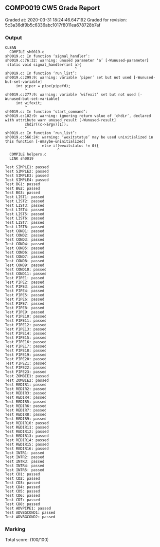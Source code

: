 ## COMP0019 CW5 Grade Report
Graded at: 2020-03-31 18:24:46.647192
Graded for revision:  5c3a36df9b5c6336abc1017f8011ea678728b7af

### Output


    CLEAN 
      COMPILE sh0019.c
    sh0019.c: In function ‘signal_handler’:
    sh0019.c:76:32: warning: unused parameter ‘a’ [-Wunused-parameter]
     static void signal_handler(int a){
                                    ^
    sh0019.c: In function ‘run_list’:
    sh0019.c:299:9: warning: variable ‘piper’ set but not used [-Wunused-but-set-variable]
         int piper = pipe(pipefd);
             ^
    sh0019.c:277:9: warning: variable ‘wifexit’ set but not used [-Wunused-but-set-variable]
         int wifexit;
             ^
    sh0019.c: In function ‘start_command’:
    sh0019.c:102:9: warning: ignoring return value of ‘chdir’, declared with attribute warn_unused_result [-Wunused-result]
             chdir((c->argv)[1]);
             ^
    sh0019.c: In function ‘run_list’:
    sh0019.c:566:24: warning: ‘wexitstatus’ may be used uninitialized in this function [-Wmaybe-uninitialized]
                     else if(wexitstatus != 0){
                            ^
      COMPILE helpers.c
      LINK sh0019 
    
    Test SIMPLE1: passed
    Test SIMPLE2: passed
    Test SIMPLE3: passed
    Test SIMPLE4: passed
    Test BG1: passed
    Test BG2: passed
    Test BG3: passed
    Test LIST1: passed
    Test LIST2: passed
    Test LIST3: passed
    Test LIST4: passed
    Test LIST5: passed
    Test LIST6: passed
    Test LIST7: passed
    Test LIST8: passed
    Test COND1: passed
    Test COND2: passed
    Test COND3: passed
    Test COND4: passed
    Test COND5: passed
    Test COND6: passed
    Test COND7: passed
    Test COND8: passed
    Test COND9: passed
    Test COND10: passed
    Test COND11: passed
    Test PIPE1: passed
    Test PIPE2: passed
    Test PIPE3: passed
    Test PIPE4: passed
    Test PIPE5: passed
    Test PIPE6: passed
    Test PIPE7: passed
    Test PIPE8: passed
    Test PIPE9: passed
    Test PIPE10: passed
    Test PIPE11: passed
    Test PIPE12: passed
    Test PIPE13: passed
    Test PIPE14: passed
    Test PIPE15: passed
    Test PIPE16: passed
    Test PIPE17: passed
    Test PIPE18: passed
    Test PIPE19: passed
    Test PIPE20: passed
    Test PIPE21: passed
    Test PIPE22: passed
    Test PIPE23: passed
    Test ZOMBIE1: passed
    Test ZOMBIE2: passed
    Test REDIR1: passed
    Test REDIR2: passed
    Test REDIR3: passed
    Test REDIR4: passed
    Test REDIR5: passed
    Test REDIR6: passed
    Test REDIR7: passed
    Test REDIR8: passed
    Test REDIR9: passed
    Test REDIR10: passed
    Test REDIR11: passed
    Test REDIR12: passed
    Test REDIR13: passed
    Test REDIR14: passed
    Test REDIR15: passed
    Test REDIR16: passed
    Test INTR1: passed
    Test INTR2: passed
    Test INTR3: passed
    Test INTR4: passed
    Test INTR5: passed
    Test CD1: passed
    Test CD2: passed
    Test CD3: passed
    Test CD4: passed
    Test CD5: passed
    Test CD6: passed
    Test CD7: passed
    Test CD8: passed
    Test ADVPIPE1: passed
    Test ADVBGCOND1: passed
    Test ADVBGCOND2: passed
    


### Marking

Total score: (100/100)

